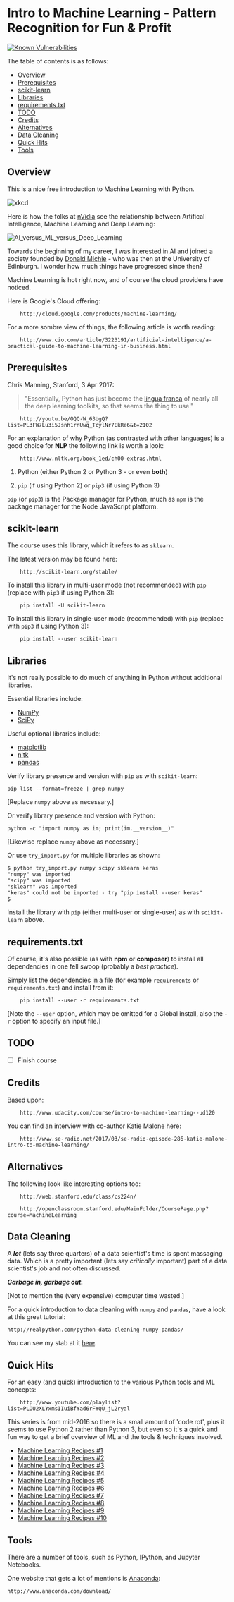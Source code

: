 # Intro to Machine Learning - Pattern Recognition for Fun & Profit

[![Known Vulnerabilities](https://snyk.io/test/github/mramshaw/Intro-to-ML/badge.svg?style=plastic&targetFile=requirements.txt)](https://snyk.io/test/github/mramshaw/Intro-to-ML?style=plastic&targetFile=requirements.txt)

The table of contents is as follows:

* [Overview](#Overview)
* [Prerequisites](#prerequisites)
* [scikit-learn](#scikit-learn)
* [Libraries](#libraries)
* [requirements.txt](#requirementstxt)
* [TODO](#todo)
* [Credits](#credits)
* [Alternatives](#alternatives)
* [Data Cleaning](#data-cleaning)
* [Quick Hits](#quick-hits)
* [Tools](#tools)

## Overview

This is a nice free introduction to Machine Learning with Python.

![xkcd](http://imgs.xkcd.com/comics/machine_learning.png)

Here is how the folks at
[nVidia](http://blogs.nvidia.com/blog/2016/07/29/whats-difference-artificial-intelligence-machine-learning-deep-learning-ai/)
see the relationship between Artifical Intelligence, Machine Learning and Deep Learning:

![AI_versus_ML_versus_Deep_Learning](/images/Deep_Learning_Icons_R5_PNG.jpg.png)

Towards the beginning of my career, I was interested in AI and joined a society founded
by [Donald Michie](http://www.theguardian.com/science/2007/jul/10/uk.obituaries1) - who
was then at the University of Edinburgh. I wonder how much things have progressed since
then?

Machine Learning is hot right now, and of course the cloud providers have noticed.

Here is Google's Cloud offering:

        http://cloud.google.com/products/machine-learning/

For a more sombre view of things, the following article is worth reading:

        http://www.cio.com/article/3223191/artificial-intelligence/a-practical-guide-to-machine-learning-in-business.html

## Prerequisites

Chris Manning, Stanford, 3 Apr 2017:

> "Essentially, Python has just become the [lingua franca](http://en.wikipedia.org/wiki/Lingua_franca) of nearly all the
> deep learning toolkits, so that seems the thing to use."

        http://youtu.be/OQQ-W_63UgQ?list=PL3FW7Lu3i5Jsnh1rnUwq_TcylNr7EkRe6&t=2102

For an explanation of why Python (as contrasted with other languages) is a good choice for __NLP__
the following link is worth a look:

        http://www.nltk.org/book_1ed/ch00-extras.html

1. Python (either Python 2 or Python 3 - or even __both__)

2. `pip` (if using Python 2) or `pip3` (if using Python 3)

`pip` (or `pip3`) is the Package manager for Python, much as `npm` is the package manager
for the Node JavaScript platform.

## scikit-learn

The course uses this library, which it refers to as `sklearn`.

The latest version may be found here:

        http://scikit-learn.org/stable/

To install this library in multi-user mode (not recommended) with `pip` (replace with `pip3` if using Python 3):

        pip install -U scikit-learn

To install this library in single-user mode (recommended) with `pip` (replace with `pip3` if using Python 3):

        pip install --user scikit-learn

## Libraries

It's not really possible to do much of anything in Python without additional libraries.

Essential libraries include:

* [NumPy](http://www.numpy.org/)
* [SciPy](http://www.scipy.org/index.html)

Useful optional libraries include:

* [matplotlib](http://matplotlib.org/)
* [nltk](http://www.nltk.org/)
* [pandas](http://pandas.pydata.org/)

Verify library presence and version with `pip` as with `scikit-learn`:

    pip list --format=freeze | grep numpy

[Replace `numpy` above as necessary.]

Or verify library presence and version with Python:

    python -c "import numpy as im; print(im.__version__)"

[Likewise replace `numpy` above as necessary.]

Or use `try_import.py` for multiple libraries as shown:

    $ python try_import.py numpy scipy sklearn keras
    "numpy" was imported
    "scipy" was imported
    "sklearn" was imported
    "keras" could not be imported - try "pip install --user keras"
    $

Install the library with `pip` (either multi-user or single-user) as with `scikit-learn` above.

## requirements.txt

Of course, it's also possible (as with __npm__ or __composer__) to install all dependencies in one fell swoop (probably a _best practice_).

Simply list the dependencies in a file (for example `requirements` or `requirements.txt`) and install from it:

        pip install --user -r requirements.txt

[Note the `--user` option, which may be omitted for a Global install, also the `-r` option to specify an input file.]

## TODO

- [ ] Finish course

## Credits

Based upon:

        http://www.udacity.com/course/intro-to-machine-learning--ud120

You can find an interview with co-author Katie Malone here:

        http://www.se-radio.net/2017/03/se-radio-episode-286-katie-malone-intro-to-machine-learning/

## Alternatives

The following look like interesting options too:

        http://web.stanford.edu/class/cs224n/

        http://openclassroom.stanford.edu/MainFolder/CoursePage.php?course=MachineLearning

## Data Cleaning

A ___lot___ (lets say three quarters) of a data scientist's time is spent massaging data.
Which is a pretty important (lets say _critically_ important) part of a data scientist's
job and not often discussed.

___Garbage in, garbage out.___

[Not to mention the (very expensive) computer time wasted.]

For a quick introduction to data cleaning with `numpy` and `pandas`, have a look at this
great tutorial:

    http://realpython.com/python-data-cleaning-numpy-pandas/

You can see my stab at it [here](http://github.com/mramshaw/Data-Cleaning).

## Quick Hits

For an easy (and quick) introduction to the various Python tools and ML concepts:

        http://www.youtube.com/playlist?list=PLOU2XLYxmsIIuiBfYad6rFYQU_jL2ryal

This series is from mid-2016 so there is a small amount of 'code rot', plus it seems to use
Python 2 rather than Python 3, but even so it's a quick and fun way to get a brief overview
of ML and the tools & techniques involved.

* [Machine Learning Recipes #1](./Hello_World/)
* [Machine Learning Recipes #2](./Iris/)
* [Machine Learning Recipes #3](./Features/)
* [Machine Learning Recipes #4](./Pipeline/)
* [Machine Learning Recipes #5](./Custom_Classifier/)
* [Machine Learning Recipes #6](./Image_Classifier/)
* [Machine Learning Recipes #7](./Handwriting_Classifier/)
* [Machine Learning Recipes #8](./Decision_Tree/)
* [Machine Learning Recipes #9](./Feature_Engineering/)
* [Machine Learning Recipes #10](./WEKA/)

## Tools

There are a number of tools, such as Python, IPython, and Jupyter Notebooks.

One website that gets a lot of mentions is [Anaconda](http://www.anaconda.com/):

    http://www.anaconda.com/download/
